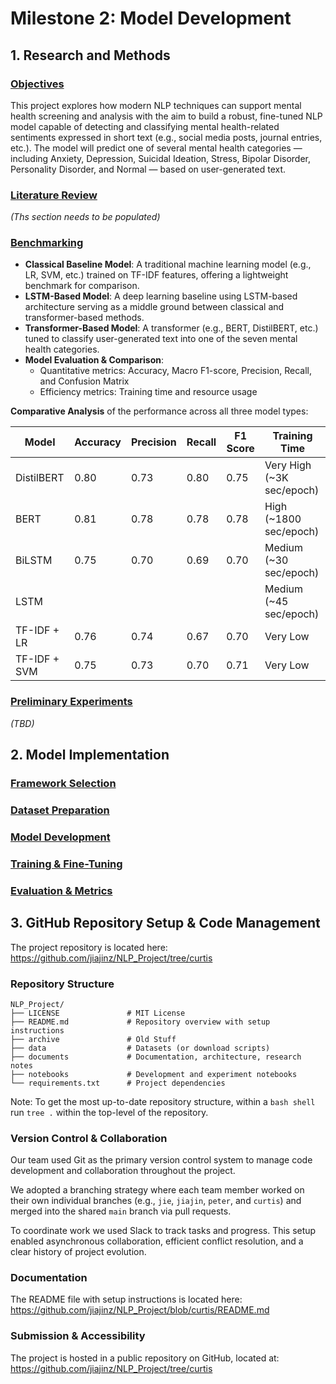 # Milestone 2: Model Development

## 1. Research and Methods

### <u>Objectives</u>
This project explores how modern NLP techniques can support mental health screening and analysis with the aim to build a robust, fine-tuned NLP model capable of detecting and classifying mental health-related sentiments expressed in short text (e.g., social media posts, journal entries, etc.). The model will predict one of several mental health categories — including Anxiety, Depression, Suicidal Ideation, Stress, Bipolar Disorder, Personality Disorder, and Normal — based on user-generated text.

### <u>Literature Review</u>
_(Ths section needs to be populated)_

### <u>Benchmarking</u>
* __Classical Baseline Model__: A traditional machine learning model (e.g., LR, SVM, etc.) trained on TF-IDF features, offering a lightweight benchmark for comparison.
* __LSTM-Based Model__: A deep learning baseline using LSTM-based architecture serving as a middle ground between classical and transformer-based methods.
* __Transformer-Based Model__: A transformer (e.g., BERT, DistilBERT, etc.) tuned to classify user-generated text into one of the seven mental health categories.
* __Model Evaluation & Comparison__:
  * Quantitative metrics: Accuracy, Macro F1-score, Precision, Recall, and Confusion Matrix
  * Efficiency metrics: Training time and resource usage

__Comparative Analysis__ of the performance across all three model types:

Model        | Accuracy | Precision | Recall | F1 Score | Training Time
-------------|----------|-----------|--------|----------|---------------
DistilBERT   |  0.80    | 0.73      | 0.80   | 0.75     | Very High (~3K sec/epoch)
BERT         |  0.81    | 0.78      | 0.78   | 0.78     | High (~1800 sec/epoch)
BiLSTM       |  0.75    | 0.70      | 0.69   | 0.70     | Medium (~30 sec/epoch)
LSTM         |          |           |        |          | Medium (~45 sec/epoch)
TF-IDF + LR  |  0.76    | 0.74      | 0.67   | 0.70     | Very Low
TF-IDF + SVM |  0.75    | 0.73      | 0.70   | 0.71     | Very Low


### <u>Preliminary Experiments</u>
_(TBD)_

## 2. Model Implementation


### <u>Framework Selection</u>


### <u>Dataset Preparation</u>


### <u>Model Development</u>


### <u>Training & Fine-Tuning</u>


### <u>Evaluation & Metrics</u>


## 3. GitHub Repository Setup & Code Management
The project repository is located here:
https://github.com/jiajinz/NLP_Project/tree/curtis


### Repository Structure
```
NLP_Project/
├── LICENSE               # MIT License
├── README.md             # Repository overview with setup instructions
├── archive               # Old Stuff
├── data                  # Datasets (or download scripts)
├── documents             # Documentation, architecture, research notes
├── notebooks             # Development and experiment notebooks
└── requirements.txt      # Project dependencies
```
Note: To get the most up-to-date repository structure, within a `bash shell` run `tree .` within the top-level of the repository.

### Version Control & Collaboration
Our team used Git as the primary version control system to manage code development and collaboration throughout the project. 

We adopted a branching strategy where each team member worked on their own individual branches (e.g., `jie`, `jiajin`, `peter`, and `curtis`) and merged into the shared `main` branch via pull requests.

To coordinate work we used Slack to track tasks and progress. This setup enabled asynchronous collaboration, efficient conflict resolution, and a clear history of project evolution. 

### Documentation
The README file with setup instructions is located here:
https://github.com/jiajinz/NLP_Project/blob/curtis/README.md

### Submission & Accessibility
The project is hosted in a public repository on GitHub, located at:
https://github.com/jiajinz/NLP_Project/tree/curtis